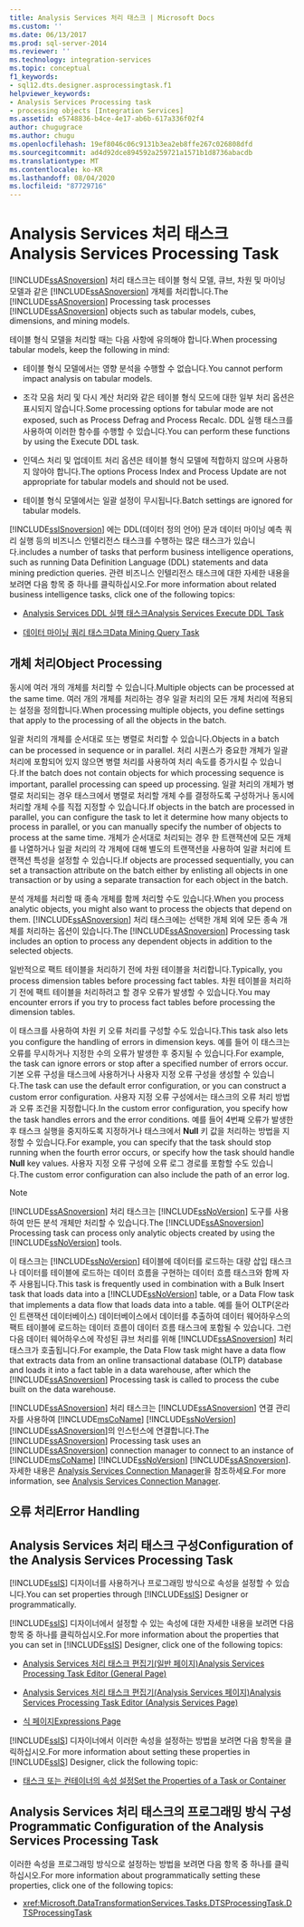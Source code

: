 ```yaml
---
title: Analysis Services 처리 태스크 | Microsoft Docs
ms.custom: ''
ms.date: 06/13/2017
ms.prod: sql-server-2014
ms.reviewer: ''
ms.technology: integration-services
ms.topic: conceptual
f1_keywords:
- sql12.dts.designer.asprocessingtask.f1
helpviewer_keywords:
- Analysis Services Processing task
- processing objects [Integration Services]
ms.assetid: e5748836-b4ce-4e17-ab6b-617a336f02f4
author: chugugrace
ms.author: chugu
ms.openlocfilehash: 19ef8046c06c9131b3ea2eb8ffe267c026808dfd
ms.sourcegitcommit: ad4d92dce894592a259721a1571b1d8736abacdb
ms.translationtype: MT
ms.contentlocale: ko-KR
ms.lasthandoff: 08/04/2020
ms.locfileid: "87729716"
---
```

# <a name="analysis-services-processing-task"></a><span data-ttu-id="869d1-102">Analysis Services 처리 태스크</span><span class="sxs-lookup"><span data-stu-id="869d1-102">Analysis Services Processing Task</span></span>
  <span data-ttu-id="869d1-103">[!INCLUDE[ssASnoversion](../../includes/ssasnoversion-md.md)] 처리 태스크는 테이블 형식 모델, 큐브, 차원 및 마이닝 모델과 같은 [!INCLUDE[ssASnoversion](../../includes/ssasnoversion-md.md)] 개체를 처리합니다.</span><span class="sxs-lookup"><span data-stu-id="869d1-103">The [!INCLUDE[ssASnoversion](../../includes/ssasnoversion-md.md)] Processing task processes [!INCLUDE[ssASnoversion](../../includes/ssasnoversion-md.md)] objects such as tabular models, cubes, dimensions, and mining models.</span></span>  
  
 <span data-ttu-id="869d1-104">테이블 형식 모델을 처리할 때는 다음 사항에 유의해야 합니다.</span><span class="sxs-lookup"><span data-stu-id="869d1-104">When processing tabular models, keep the following in mind:</span></span>  
  
-   <span data-ttu-id="869d1-105">테이블 형식 모델에서는 영향 분석을 수행할 수 없습니다.</span><span class="sxs-lookup"><span data-stu-id="869d1-105">You cannot perform impact analysis on tabular models.</span></span>  
  
-   <span data-ttu-id="869d1-106">조각 모음 처리 및 다시 계산 처리와 같은 테이블 형식 모드에 대한 일부 처리 옵션은 표시되지 않습니다.</span><span class="sxs-lookup"><span data-stu-id="869d1-106">Some processing options for tabular mode are not exposed, such as Process Defrag and Process Recalc.</span></span> <span data-ttu-id="869d1-107">DDL 실행 태스크를 사용하여 이러한 함수를 수행할 수 있습니다.</span><span class="sxs-lookup"><span data-stu-id="869d1-107">You can perform these functions by using the Execute DDL task.</span></span>  
  
-   <span data-ttu-id="869d1-108">인덱스 처리 및 업데이트 처리 옵션은 테이블 형식 모델에 적합하지 않으며 사용하지 않아야 합니다.</span><span class="sxs-lookup"><span data-stu-id="869d1-108">The options Process Index and Process Update are not appropriate for tabular models and should not be used.</span></span>  
  
-   <span data-ttu-id="869d1-109">테이블 형식 모델에서는 일괄 설정이 무시됩니다.</span><span class="sxs-lookup"><span data-stu-id="869d1-109">Batch settings are ignored for tabular models.</span></span>  
  
 [!INCLUDE[ssISnoversion](../../includes/ssisnoversion-md.md)] <span data-ttu-id="869d1-110">에는 DDL(데이터 정의 언어) 문과 데이터 마이닝 예측 쿼리 실행 등의 비즈니스 인텔리전스 태스크를 수행하는 많은 태스크가 있습니다.</span><span class="sxs-lookup"><span data-stu-id="869d1-110">includes a number of tasks that perform business intelligence operations, such as running Data Definition Language (DDL) statements and data mining prediction queries.</span></span> <span data-ttu-id="869d1-111">관련 비즈니스 인텔리전스 태스크에 대한 자세한 내용을 보려면 다음 항목 중 하나를 클릭하십시오.</span><span class="sxs-lookup"><span data-stu-id="869d1-111">For more information about related business intelligence tasks, click one of the following topics:</span></span>  
  
-   [<span data-ttu-id="869d1-112">Analysis Services DDL 실행 태스크</span><span class="sxs-lookup"><span data-stu-id="869d1-112">Analysis Services Execute DDL Task</span></span>](analysis-services-execute-ddl-task.md)  
  
-   [<span data-ttu-id="869d1-113">데이터 마이닝 쿼리 태스크</span><span class="sxs-lookup"><span data-stu-id="869d1-113">Data Mining Query Task</span></span>](data-mining-query-task.md)  
  
## <a name="object-processing"></a><span data-ttu-id="869d1-114">개체 처리</span><span class="sxs-lookup"><span data-stu-id="869d1-114">Object Processing</span></span>  
 <span data-ttu-id="869d1-115">동시에 여러 개의 개체를 처리할 수 있습니다.</span><span class="sxs-lookup"><span data-stu-id="869d1-115">Multiple objects can be processed at the same time.</span></span> <span data-ttu-id="869d1-116">여러 개의 개체를 처리하는 경우 일괄 처리의 모든 개체 처리에 적용되는 설정을 정의합니다.</span><span class="sxs-lookup"><span data-stu-id="869d1-116">When processing multiple objects, you define settings that apply to the processing of all the objects in the batch.</span></span>  
  
 <span data-ttu-id="869d1-117">일괄 처리의 개체를 순서대로 또는 병렬로 처리할 수 있습니다.</span><span class="sxs-lookup"><span data-stu-id="869d1-117">Objects in a batch can be processed in sequence or in parallel.</span></span> <span data-ttu-id="869d1-118">처리 시퀀스가 중요한 개체가 일괄 처리에 포함되어 있지 않으면 병렬 처리를 사용하여 처리 속도를 증가시킬 수 있습니다.</span><span class="sxs-lookup"><span data-stu-id="869d1-118">If the batch does not contain objects for which processing sequence is important, parallel processing can speed up processing.</span></span> <span data-ttu-id="869d1-119">일괄 처리의 개체가 병렬로 처리되는 경우 태스크에서 병렬로 처리할 개체 수를 결정하도록 구성하거나 동시에 처리할 개체 수를 직접 지정할 수 있습니다.</span><span class="sxs-lookup"><span data-stu-id="869d1-119">If objects in the batch are processed in parallel, you can configure the task to let it determine how many objects to process in parallel, or you can manually specify the number of objects to process at the same time.</span></span> <span data-ttu-id="869d1-120">개체가 순서대로 처리되는 경우 한 트랜잭션에 모든 개체를 나열하거나 일괄 처리의 각 개체에 대해 별도의 트랜잭션을 사용하여 일괄 처리에 트랜잭션 특성을 설정할 수 있습니다.</span><span class="sxs-lookup"><span data-stu-id="869d1-120">If objects are processed sequentially, you can set a transaction attribute on the batch either by enlisting all objects in one transaction or by using a separate transaction for each object in the batch.</span></span>  
  
 <span data-ttu-id="869d1-121">분석 개체를 처리할 때 종속 개체를 함께 처리할 수도 있습니다.</span><span class="sxs-lookup"><span data-stu-id="869d1-121">When you process analytic objects, you might also want to process the objects that depend on them.</span></span> <span data-ttu-id="869d1-122">[!INCLUDE[ssASnoversion](../../includes/ssasnoversion-md.md)] 처리 태스크에는 선택한 개체 외에 모든 종속 개체를 처리하는 옵션이 있습니다.</span><span class="sxs-lookup"><span data-stu-id="869d1-122">The [!INCLUDE[ssASnoversion](../../includes/ssasnoversion-md.md)] Processing task includes an option to process any dependent objects in addition to the selected objects.</span></span>  
  
 <span data-ttu-id="869d1-123">일반적으로 팩트 테이블을 처리하기 전에 차원 테이블을 처리합니다.</span><span class="sxs-lookup"><span data-stu-id="869d1-123">Typically, you process dimension tables before processing fact tables.</span></span> <span data-ttu-id="869d1-124">차원 테이블을 처리하기 전에 팩트 테이블을 처리하려고 할 경우 오류가 발생할 수 있습니다.</span><span class="sxs-lookup"><span data-stu-id="869d1-124">You may encounter errors if you try to process fact tables before processing the dimension tables.</span></span>  
  
 <span data-ttu-id="869d1-125">이 태스크를 사용하여 차원 키 오류 처리를 구성할 수도 있습니다.</span><span class="sxs-lookup"><span data-stu-id="869d1-125">This task also lets you configure the handling of errors in dimension keys.</span></span> <span data-ttu-id="869d1-126">예를 들어 이 태스크는 오류를 무시하거나 지정한 수의 오류가 발생한 후 중지될 수 있습니다.</span><span class="sxs-lookup"><span data-stu-id="869d1-126">For example, the task can ignore errors or stop after a specified number of errors occur.</span></span> <span data-ttu-id="869d1-127">기본 오류 구성을 태스크에 사용하거나 사용자 지정 오류 구성을 생성할 수 있습니다.</span><span class="sxs-lookup"><span data-stu-id="869d1-127">The task can use the default error configuration, or you can construct a custom error configuration.</span></span> <span data-ttu-id="869d1-128">사용자 지정 오류 구성에서는 태스크의 오류 처리 방법과 오류 조건을 지정합니다.</span><span class="sxs-lookup"><span data-stu-id="869d1-128">In the custom error configuration, you specify how the task handles errors and the error conditions.</span></span> <span data-ttu-id="869d1-129">예를 들어 4번째 오류가 발생한 후 태스크 실행을 중지하도록 지정하거나 태스크에서 **Null** 키 값을 처리하는 방법을 지정할 수 있습니다.</span><span class="sxs-lookup"><span data-stu-id="869d1-129">For example, you can specify that the task should stop running when the fourth error occurs, or specify how the task should handle **Null** key values.</span></span> <span data-ttu-id="869d1-130">사용자 지정 오류 구성에 오류 로그 경로를 포함할 수도 있습니다.</span><span class="sxs-lookup"><span data-stu-id="869d1-130">The custom error configuration can also include the path of an error log.</span></span>  
  
> [!NOTE]  
>  <span data-ttu-id="869d1-131">[!INCLUDE[ssASnoversion](../../includes/ssasnoversion-md.md)] 처리 태스크는 [!INCLUDE[ssNoVersion](../../includes/ssnoversion-md.md)] 도구를 사용하여 만든 분석 개체만 처리할 수 있습니다.</span><span class="sxs-lookup"><span data-stu-id="869d1-131">The [!INCLUDE[ssASnoversion](../../includes/ssasnoversion-md.md)] Processing task can process only analytic objects created by using the [!INCLUDE[ssNoVersion](../../includes/ssnoversion-md.md)] tools.</span></span>  
  
 <span data-ttu-id="869d1-132">이 태스크는 [!INCLUDE[ssNoVersion](../../includes/ssnoversion-md.md)] 테이블에 데이터를 로드하는 대량 삽입 태스크나 데이터를 테이블에 로드하는 데이터 흐름을 구현하는 데이터 흐름 태스크와 함께 자주 사용됩니다.</span><span class="sxs-lookup"><span data-stu-id="869d1-132">This task is frequently used in combination with a Bulk Insert task that loads data into a [!INCLUDE[ssNoVersion](../../includes/ssnoversion-md.md)] table, or a Data Flow task that implements a data flow that loads data into a table.</span></span> <span data-ttu-id="869d1-133">예를 들어 OLTP(온라인 트랜잭션 데이터베이스) 데이터베이스에서 데이터를 추출하여 데이터 웨어하우스의 팩트 테이블에 로드하는 데이터 흐름이 데이터 흐름 태스크에 포함될 수 있습니다. 그런 다음 데이터 웨어하우스에 작성된 큐브 처리를 위해 [!INCLUDE[ssASnoversion](../../includes/ssasnoversion-md.md)] 처리 태스크가 호출됩니다.</span><span class="sxs-lookup"><span data-stu-id="869d1-133">For example, the Data Flow task might have a data flow that extracts data from an online transactional database (OLTP) database and loads it into a fact table in a data warehouse, after which the [!INCLUDE[ssASnoversion](../../includes/ssasnoversion-md.md)] Processing task is called to process the cube built on the data warehouse.</span></span>  
  
 <span data-ttu-id="869d1-134">[!INCLUDE[ssASnoversion](../../includes/ssasnoversion-md.md)] 처리 태스크는 [!INCLUDE[ssASnoversion](../../includes/ssasnoversion-md.md)] 연결 관리자를 사용하여 [!INCLUDE[msCoName](../../includes/msconame-md.md)] [!INCLUDE[ssNoVersion](../../includes/ssnoversion-md.md)] [!INCLUDE[ssASnoversion](../../includes/ssasnoversion-md.md)]의 인스턴스에 연결합니다.</span><span class="sxs-lookup"><span data-stu-id="869d1-134">The [!INCLUDE[ssASnoversion](../../includes/ssasnoversion-md.md)] Processing task uses an [!INCLUDE[ssASnoversion](../../includes/ssasnoversion-md.md)] connection manager to connect to an instance of [!INCLUDE[msCoName](../../includes/msconame-md.md)] [!INCLUDE[ssNoVersion](../../includes/ssnoversion-md.md)] [!INCLUDE[ssASnoversion](../../includes/ssasnoversion-md.md)].</span></span> <span data-ttu-id="869d1-135">자세한 내용은 [Analysis Services Connection Manager](../connection-manager/analysis-services-connection-manager.md)을 참조하세요.</span><span class="sxs-lookup"><span data-stu-id="869d1-135">For more information, see [Analysis Services Connection Manager](../connection-manager/analysis-services-connection-manager.md).</span></span>  
  
## <a name="error-handling"></a><span data-ttu-id="869d1-136">오류 처리</span><span class="sxs-lookup"><span data-stu-id="869d1-136">Error Handling</span></span>  
  
## <a name="configuration-of-the-analysis-services-processing-task"></a><span data-ttu-id="869d1-137">Analysis Services 처리 태스크 구성</span><span class="sxs-lookup"><span data-stu-id="869d1-137">Configuration of the Analysis Services Processing Task</span></span>  
 <span data-ttu-id="869d1-138">[!INCLUDE[ssIS](../../includes/ssis-md.md)] 디자이너를 사용하거나 프로그래밍 방식으로 속성을 설정할 수 있습니다.</span><span class="sxs-lookup"><span data-stu-id="869d1-138">You can set properties through [!INCLUDE[ssIS](../../includes/ssis-md.md)] Designer or programmatically.</span></span>  
  
 <span data-ttu-id="869d1-139">[!INCLUDE[ssIS](../../includes/ssis-md.md)] 디자이너에서 설정할 수 있는 속성에 대한 자세한 내용을 보려면 다음 항목 중 하나를 클릭하십시오.</span><span class="sxs-lookup"><span data-stu-id="869d1-139">For more information about the properties that you can set in [!INCLUDE[ssIS](../../includes/ssis-md.md)] Designer, click one of the following topics:</span></span>  
  
-   [<span data-ttu-id="869d1-140">Analysis Services 처리 태스크 편집기&#40;일반 페이지&#41;</span><span class="sxs-lookup"><span data-stu-id="869d1-140">Analysis Services Processing Task Editor &#40;General Page&#41;</span></span>](../general-page-of-integration-services-designers-options.md)  
  
-   [<span data-ttu-id="869d1-141">Analysis Services 처리 태스크 편집기&#40;Analysis Services 페이지&#41;</span><span class="sxs-lookup"><span data-stu-id="869d1-141">Analysis Services Processing Task Editor &#40;Analysis Services Page&#41;</span></span>](../analysis-services-processing-task-editor-analysis-services-page.md)  
  
-   [<span data-ttu-id="869d1-142">식 페이지</span><span class="sxs-lookup"><span data-stu-id="869d1-142">Expressions Page</span></span>](../expressions/expressions-page.md)  
  
 <span data-ttu-id="869d1-143">[!INCLUDE[ssIS](../../includes/ssis-md.md)] 디자이너에서 이러한 속성을 설정하는 방법을 보려면 다음 항목을 클릭하십시오.</span><span class="sxs-lookup"><span data-stu-id="869d1-143">For more information about setting these properties in [!INCLUDE[ssIS](../../includes/ssis-md.md)] Designer, click the following topic:</span></span>  
  
-   [<span data-ttu-id="869d1-144">태스크 또는 컨테이너의 속성 설정</span><span class="sxs-lookup"><span data-stu-id="869d1-144">Set the Properties of a Task or Container</span></span>](../set-the-properties-of-a-task-or-container.md)  
  
## <a name="programmatic-configuration-of-the-analysis-services-processing-task"></a><span data-ttu-id="869d1-145">Analysis Services 처리 태스크의 프로그래밍 방식 구성</span><span class="sxs-lookup"><span data-stu-id="869d1-145">Programmatic Configuration of the Analysis Services Processing Task</span></span>  
 <span data-ttu-id="869d1-146">이러한 속성을 프로그래밍 방식으로 설정하는 방법을 보려면 다음 항목 중 하나를 클릭하십시오.</span><span class="sxs-lookup"><span data-stu-id="869d1-146">For more information about programmatically setting these properties, click one of the following topics:</span></span>  
  
-   <xref:Microsoft.DataTransformationServices.Tasks.DTSProcessingTask.DTSProcessingTask>  
  
  
